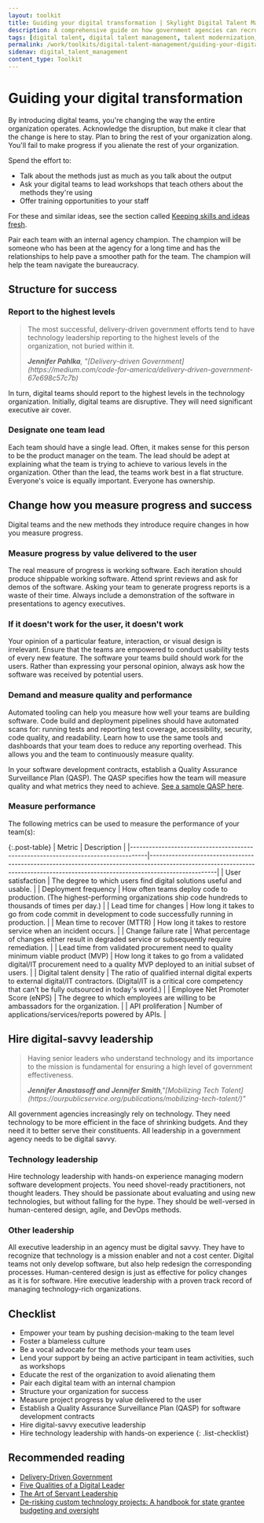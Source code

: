 ```yaml
---
layout: toolkit
title: Guiding your digital transformation | Skylight Digital Talent Management Handbook
description: A comprehensive guide on how government agencies can recruit, hire, onboard, and retain digital talent.
tags: [digital talent, digital talent management, talent modernization, guide]
permalink: /work/toolkits/digital-talent-management/guiding-your-digital-transformation/
sidenav: digital_talent_management
content_type: Toolkit
---
```


# Guiding your digital transformation

By introducing digital teams, you're changing the way the entire organization operates. Acknowledge the disruption, but make it clear that the change is here to stay. Plan to bring the rest of your organization along. You'll fail to make progress if you alienate the rest of your organization.

Spend the effort to:

- Talk about the methods just as much as you talk about the output
- Ask your digital teams to lead workshops that teach others about the methods they're using
- Offer training opportunities to your staff

For these and similar ideas, see the section called [Keeping skills and ideas fresh](/work/toolkits/digital-talent-management/keeping-skills-and-ideas-fresh/).

Pair each team with an internal agency champion. The champion will be someone who has been at the agency for a long time and has the relationships to help pave a smoother path for the team. The champion will help the team navigate the bureaucracy.

## Structure for success

### Report to the highest levels

<blockquote class="post-blockquote" cite="https://medium.com/code-for-america/delivery-driven-government-67e698c57c7b">
<p>The most successful, delivery-driven government efforts tend to have technology leadership reporting to the highest levels of the organization, not buried within it.</p>
<cite><strong>Jennifer Pahlka</strong>, "[Delivery-driven Government](https://medium.com/code-for-america/delivery-driven-government-67e698c57c7b)</cite>
</blockquote>

In turn, digital teams should report to the highest levels in the technology organization. Initially, digital teams are disruptive. They will need significant executive air cover.

### Designate one team lead

Each team should have a single lead. Often, it makes sense for this person to be the product manager on the team. The lead should be adept at explaining what the team is trying to achieve to various levels in the organization. Other than the lead, the teams work best in a flat structure. Everyone's voice is equally important. Everyone has ownership.

## Change how you measure progress and success

Digital teams and the new methods they introduce require changes in how you measure progress.

### Measure progress by value delivered to the user

The real measure of progress is working software. Each iteration should produce shippable working software. Attend sprint reviews and ask for demos of the software. Asking your team to generate progress reports is a waste of their time. Always include a demonstration of the software in presentations to agency executives.

### If it doesn't work for the user, it doesn't work

Your opinion of a particular feature, interaction, or visual design is irrelevant. Ensure that the teams are empowered to conduct usability tests of every new feature. The software your teams build should work for the users. Rather than expressing your personal opinion, always ask how the software was received by potential users.

### Demand and measure quality and performance

Automated tooling can help you measure how well your teams are building software. Code build and deployment pipelines should have automated scans for: running tests and reporting test coverage, accessibility, security, code quality, and readability. Learn how to use the same tools and dashboards that your team does to reduce any reporting overhead. This allows you and the team to continuously measure quality.

In your software development contracts, establish a Quality Assurance Surveillance Plan (QASP). The QASP specifies how the team will measure quality and what metrics they need to achieve. [See a sample QASP here](https://github.com/18F/technology-budgeting/blob/master/handbook.md#appendix-b-sample-quality-assessment-surveillance-plan-qasp).

### Measure performance

The following metrics can be used to measure the performance of your team(s):

{:.post-table}
| Metric | Description |
|-----------------------------------------------------------------------------------|---------------------------------------------------------------------------------------------------------------------------------------------------------------------------------|
| User satisfaction | The degree to which users find digital solutions useful and usable. |
| Deployment frequency | How often teams deploy code to production. (The highest-performing organizations ship code hundreds to thousands of times per day.) |
| Lead time for changes | How long it takes to go from code commit in development to code successfully running in production. |
| Mean time to recover (MTTR) | How long it takes to restore service when an incident occurs. |
| Change failure rate | What percentage of changes either result in degraded service or subsequently require remediation. |
| Lead time from validated procurement need to quality minimum viable product (MVP) | How long it takes to go from a validated digital/IT procurement need to a quality MVP deployed to an initial subset of users. |
| Digital talent density | The ratio of qualified internal digital experts to external digital/IT contractors. (Digital/IT is a critical core competency that can't be fully outsourced in today's world.) |
| Employee Net Promoter Score (eNPS) | The degree to which employees are willing to be ambassadors for the organization. |
| API proliferation | Number of applications/services/reports powered by APIs. |

## Hire digital-savvy leadership

<blockquote class="post-blockquote" cite="https://ourpublicservice.org/publications/mobilizing-tech-talent/">
<p>Having senior leaders who understand technology and its importance to the mission is fundamental for ensuring a high level of government effectiveness.</p>
<cite><strong>Jennifer Anastasoff and Jennifer Smith</strong>,"[Mobilizing Tech Talent](https://ourpublicservice.org/publications/mobilizing-tech-talent/)"</cite>
</blockquote>

All government agencies increasingly rely on technology. They need technology to be more efficient in the face of shrinking budgets. And they need it to better serve their constituents. All leadership in a government agency needs to be digital savvy.

### Technology leadership

Hire technology leadership with hands-on experience managing modern software development projects. You need shovel-ready practitioners, not thought leaders. They should be passionate about evaluating and using new technologies, but without falling for the hype. They should be well-versed in human-centered design, agile, and DevOps methods.

### Other leadership

All executive leadership in an agency must be digital savvy. They have to recognize that technology is a mission enabler and not a cost center. Digital teams not only develop software, but also help redesign the corresponding processes. Human-centered design is just as effective for policy changes as it is for software. Hire executive leadership with a proven track record of managing technology-rich organizations.

## Checklist

- Empower your team by pushing decision-making to the team level
- Foster a blameless culture
- Be a vocal advocate for the methods your team uses
- Lend your support by being an active participant in team activities, such as workshops
- Educate the rest of the organization to avoid alienating them
- Pair each digital team with an internal champion
- Structure your organization for success
- Measure project progress by value delivered to the user
- Establish a Quality Assurance Surveillance Plan (QASP) for software development contracts
- Hire digital-savvy executive leadership
- Hire technology leadership with hands-on experience
{: .list-checklist}

## Recommended reading

- [Delivery-Driven Government](http://s3-us-west-1.amazonaws.com/codeforamerica-cms1/documents/Delivery-Driven-Government.pdf)
- [Five Qualities of a Digital Leader](https://medium.com/swlh/five-qualities-of-a-digital-leader-9b58c398a312)
- [The Art of Servant Leadership](https://www.shrm.org/resourcesandtools/hr-topics/organizational-and-employee-development/pages/the-art-of-servant-leadership.aspx)
- [De-risking custom technology projects: A handbook for state grantee budgeting and oversight](https://github.com/18F/technology-budgeting/blob/master/handbook.md#appendix-b-sample-quality-assessment-surveillance-plan)
